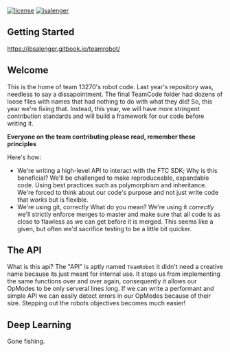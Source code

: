 [![license](https://badgen.net/badge/license/Unlicense/blue)]()
[![jsalenger](https://circleci.com/gh/JSalenger/FTC13270-2020.svg?style=svg)](https://app.circleci.com/pipelines/github/JSalenger/FTC13270-2020)
## Getting Started
https://jbsalenger.gitbook.io/teamrobot/

## Welcome 
This is the home of team 13270's robot code. Last year's repository was, needless to say a dissapointment. The final TeamCode folder had dozens of loose files with names that had nothing to do with what they did! So, this year we're fixing that. Instead, this year, we will have more stringent contribution standards and will build a framework for our code before writing it. 

**Everyone on the team contributing please read, remember these principles**

Here's how: 
- We're writing a high-level API to interact with the FTC SDK;
     Why is this beneficial? 
	We'll be challenged to make reproduceable, expandable code. Using best practices such as polymorphism and inheritance. We're forced to think about our code's purpose and not just write code that *works* but is flexible. 
- We're using git, correctly
     What do you mean? 
     	We're using it *correctly* we'll strictly enforce merges to master and make sure that all code is as close to flawless as we can get before it is merged. This seems like a given, but often we'd sacrifice testing to be a little bit quicker. 
	
## The API 

What is this api? 
The "API" is aptly named `TeamRobot` it didn't need a creative name because its just meant for internal use. It stops us from implementing the same functions over and over again, consequently it allows our OpModes to be only serveral lines long. If we can write a performant and simple API we can easily detect errors in our OpModes because of their size. Stepping out the robots objectives becomes much easier! 

## Deep Learning
Gone fishing. 
